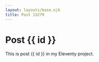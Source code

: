 ```yaml
---
layout: layouts/base.njk
title: Post 13279
---
```


# Post {{ id }}

This is post {{ id }} in my Eleventy project.
